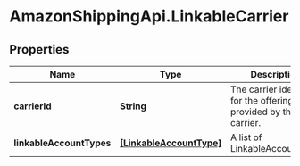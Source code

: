 # AmazonShippingApi.LinkableCarrier

## Properties

Name | Type | Description | Notes
------------ | ------------- | ------------- | -------------
**carrierId** | **String** | The carrier identifier for the offering, provided by the carrier. | [optional] 
**linkableAccountTypes** | [**[LinkableAccountType]**](LinkableAccountType.md) | A list of LinkableAccountType | [optional] 


